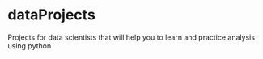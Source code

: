 # dataProjects
Projects for data scientists that will help you to learn and practice analysis using python
